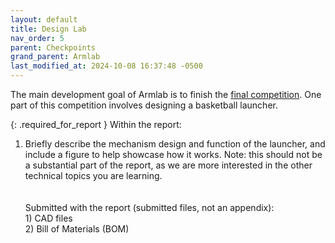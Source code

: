 ```yaml
---
layout: default
title: Design Lab
nav_order: 5
parent: Checkpoints
grand_parent: Armlab
last_modified_at: 2024-10-08 16:37:48 -0500
---
```


The main development goal of Armlab is to finish the [final competition](/docs/armlab/checkpoints/competition). One part of this competition involves designing a basketball launcher.

{: .required_for_report }
Within the report: <br>
1) Briefly describe the mechanism design and function of the launcher, and include a figure to help showcase how it works. Note: this should not be a substantial part of the report, as we are more interested in the other technical topics you are learning. <br>
<br><br>
Submitted with the report (submitted files, not an appendix): <br> 1) CAD files <br> 2) Bill of Materials (BOM)
